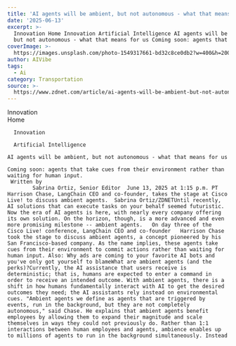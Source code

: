 ```yaml
---
title: 'AI agents will be ambient, but not autonomous - what that means for us'
date: '2025-06-13'
excerpt: >-
  Innovation Home Innovation Artificial Intelligence AI agents will be ambient,
  but not autonomous - what that means for us Coming soon: agents that tak...
coverImage: >-
  https://images.unsplash.com/photo-1549317661-bd32c8ce0db2?w=400&h=200&fit=crop&auto=format
author: AIVibe
tags:
  - Ai
category: Transportation
source: >-
  https://www.zdnet.com/article/ai-agents-will-be-ambient-but-not-autonomous-what-that-means-for-us/
---
```

Innovation      
      Home
    
      Innovation
    
      Artificial Intelligence
       
    AI agents will be ambient, but not autonomous - what that means for us
     
    Coming soon: agents that take cues from their environment rather than waiting for human input.
     Written by 
            Sabrina Ortiz, Senior Editor  June 13, 2025 at 1:15 p.m. PT                           Harrison Chase, LangChain CEO and co-founder, takes the stage at Cisco Live! to discuss ambient agents.  Sabrina Ortiz/ZDNETUntil recently, AI solutions that can execute tasks on your behalf seemed futuristic. Now the era of AI agents is here, with nearly every company offering its own solution. On the horizon, though, is a more advanced and even more promising milestone -- ambient agents.   On day three of the Cisco Live! conference, LangChain CEO and co-founder   Harrison Chase took the stage to discuss ambient agents, a concept pioneered by his San Francisco-based company. As the name implies, these agents take cues from their environment to commit actions rather than waiting for human input. Also: Why ads are coming to your favorite AI bots and you've only got yourself to blameWhat are ambient agents (and the perks)?Currently, the AI assistance that users receive is deterministic; that is, humans are expected to enter a command in order to receive an intended outcome. With ambient agents, there is a shift in how humans fundamentally interact with AI to get the desired outcomes they need; the AI assistants rely instead on environmental cues. "Ambient agents we define as agents that are triggered by events, run in the background, but they are not completely autonomous," said Chase. He explains that ambient agents benefit employees by allowing them to expand their magnitude and scale themselves in ways they could not previously do. Rather than 1:1 interactions between human employees and agents, ambience enables up to millions of agents to run in the background simultaneously. Instead
